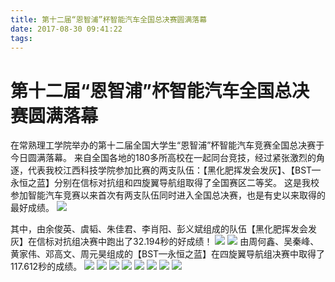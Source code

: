 ```yaml
---
title: 第十二届“恩智浦”杯智能汽车全国总决赛圆满落幕
date: 2017-08-30 09:41:22
tags:
---
```

# 第十二届“恩智浦”杯智能汽车全国总决赛圆满落幕

 在常熟理工学院举办的第十二届全国大学生“恩智浦”杯智能汽车竞赛全国总决赛于今日圆满落幕。
   来自全国各地的180多所高校在一起同台竞技，经过紧张激烈的角逐，代表我校江西科技学院参加比赛的两支队伍：【黑化肥挥发会发灰】、【BST—永恒之蓝】分别在信标对抗组和四旋翼导航组取得了全国赛区二等奖。
   这是我校参加智能汽车竞赛以来首次有两支队伍同时进入全国总决赛，也是有史以来取得的最好成绩。
   ![](http://og9nrsw1n.bkt.clouddn.com/QQ%E5%9B%BE%E7%89%8720170826194555.jpg)
  <!-- more -->
   其中，由余俊英、虞韬、朱佳君、李肖阳、彭义斌组成的队伍【黑化肥挥发会发灰】在信标对抗组决赛中跑出了32.194秒的好成绩！ 
   ![](http://og9nrsw1n.bkt.clouddn.com/QQ%E5%9B%BE%E7%89%8720170826194701.jpg)
   ![](http://og9nrsw1n.bkt.clouddn.com/QQ%E5%9B%BE%E7%89%8720170826205201.jpg)
   由周何鑫、吴秦峰、黄家伟、邓高文、周元昊组成的【BST—永恒之蓝】在四旋翼导航组决赛中取得了117.612秒的成绩。
   ![](http://og9nrsw1n.bkt.clouddn.com/QQ%E5%9B%BE%E7%89%8720170826194630.jpg)
   ![](http://og9nrsw1n.bkt.clouddn.com/QQ%E5%9B%BE%E7%89%8720170826194635.jpg)
   ![](http://og9nrsw1n.bkt.clouddn.com/QQ%E5%9B%BE%E7%89%8720170826194640.jpg)
   ![](http://og9nrsw1n.bkt.clouddn.com/QQ%E5%9B%BE%E7%89%8720170826203827.jpg)
   ![](http://og9nrsw1n.bkt.clouddn.com/QQ%E5%9B%BE%E7%89%8720170826194644.jpg)
   ![](http://og9nrsw1n.bkt.clouddn.com/QQ%E5%9B%BE%E7%89%8720170826194711.jpg)
   ![](http://og9nrsw1n.bkt.clouddn.com/QQ%E5%9B%BE%E7%89%8720170826194648.jpg)
   ![](http://og9nrsw1n.bkt.clouddn.com/QQ%E5%9B%BE%E7%89%8720170826203832.jpg)